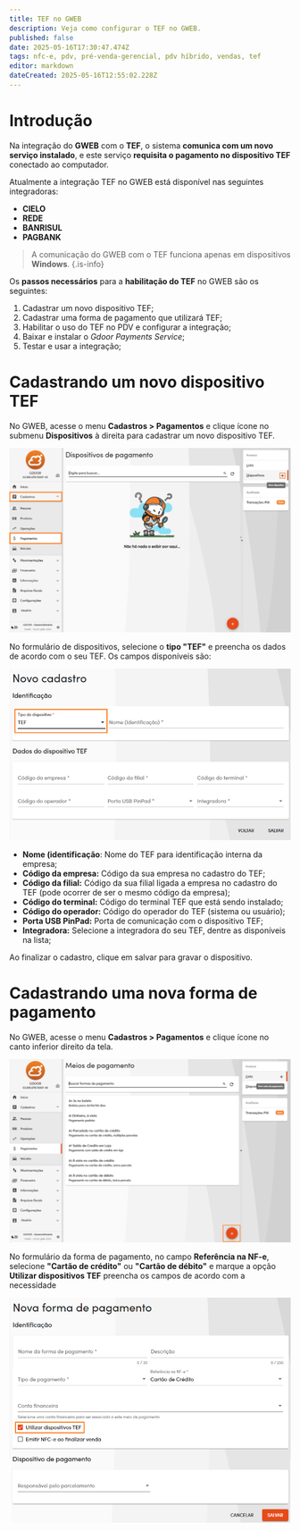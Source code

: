 ```yaml
---
title: TEF no GWEB
description: Veja como configurar o TEF no GWEB.
published: false
date: 2025-05-16T17:30:47.474Z
tags: nfc-e, pdv, pré-venda-gerencial, pdv híbrido, vendas, tef
editor: markdown
dateCreated: 2025-05-16T12:55:02.228Z
---
```


# Introdução
Na integração do **GWEB** com o **TEF**, o sistema **comunica com um novo serviço instalado**, e este serviço **requisita o pagamento no dispositivo TEF** conectado ao computador.

Atualmente a integração TEF no GWEB está disponível nas seguintes integradoras:

- **CIELO**
- **REDE**
- **BANRISUL**
- **PAGBANK**

> A comunicação do GWEB com o TEF funciona apenas em dispositivos **Windows**.
{.is-info}


Os **passos necessários** para a **habilitação do TEF** no GWEB são os seguintes:

1.	Cadastrar um novo dispositivo TEF;
2.	Cadastrar uma forma de pagamento que utilizará TEF;
3.	Habilitar o uso do TEF no PDV e configurar a integração;
4.	Baixar e instalar o *Gdoor Payments Service*;
5.	Testar e usar a integração;

# Cadastrando um novo dispositivo TEF

No GWEB, acesse o menu **Cadastros > Pagamentos** e clique ícone <span class="mdi mdi-plus"></span> no submenu **Dispositivos** à direita para cadastrar um novo dispositivo TEF.

![Menu de dispositivos](/tutoriais/tef/1_menu_cadastro_pagamentos_dispositivos_.png)

No formulário de dispositivos, selecione o **tipo "TEF"** e preencha os dados de acordo com o seu TEF. Os campos disponíveis são:

![Formulário de dispositivos TEF](/tutoriais/tef/2_form_dispositivo_tef.png)

- **Nome (identificação**: Nome do TEF para identificação interna da empresa;
- **Código da empresa:** Código da sua empresa no cadastro do TEF;
- **Código da filial:** Código da sua filial ligada a empresa no cadastro do TEF (pode ocorrer de ser o mesmo código da empresa);
- **Código do terminal:** Código do terminal TEF que está sendo instalado;
- **Código do operador:** Código do operador do TEF (sistema ou usuário);
- **Porta USB PinPad:** Porta de comunicação com o dispositivo TEF;
- **Integradora:** Selecione a integradora do seu TEF, dentre as disponíveis na lista;

Ao finalizar o cadastro, clique em <span class="mat mat-button mat-accent">salvar</span> para gravar o dispositivo.

# Cadastrando uma nova forma de pagamento

No GWEB, acesse o menu **Cadastros > Pagamentos** e clique ícone <span class="mdi mdi-plus"></span> no canto inferior direito da tela.

![Cadastro de formas de pagamento](/tutoriais/tef/3_menu_cadastro_pagamentos_formas_.png)

No formulário da forma de pagamento, no campo **Referência na NF-e**, selecione **"Cartão de crédito"** ou **"Cartão de débito"** e marque a opção **Utilizar dispositivos TEF** preencha os campos de acordo com a necessidade

![Cadastro da forma de pagamento TEF](/tutoriais/tef/4_form_forma_pagamento_com_tef.png)



